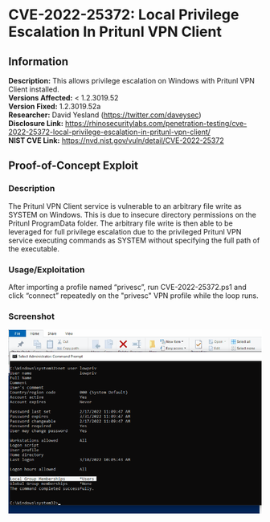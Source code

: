 # CVE-2022-25372: Local Privilege Escalation In Pritunl VPN Client

## Information
**Description:** This allows privilege escalation on Windows with Pritunl VPN Client installed.  
**Versions Affected:** < 1.2.3019.52  
**Version Fixed:** 1.2.3019.52a  
**Researcher:** David Yesland (https://twitter.com/daveysec)  
**Disclosure Link:** https://rhinosecuritylabs.com/penetration-testing/cve-2022-25372-local-privilege-escalation-in-pritunl-vpn-client/  
**NIST CVE Link:** https://nvd.nist.gov/vuln/detail/CVE-2022-25372  

## Proof-of-Concept Exploit
### Description
The Pritunl VPN Client service is vulnerable to an arbitrary file write as SYSTEM on Windows. This is due to insecure directory permissions on the Pritunl ProgramData folder. The arbitrary file write is then able to be leveraged for full privilege escalation due to the privileged Pritunl VPN service executing commands as SYSTEM without specifying the full path of the executable.  

### Usage/Exploitation
After importing a profile named “privesc”, run CVE-2022-25372.ps1 and click “connect” repeatedly on the "privesc" VPN profile while the loop runs.  

### Screenshot
![Alt-text that shows up on hover](poc_image.gif)
